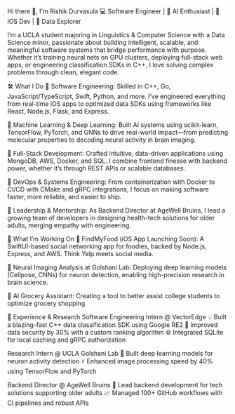 Hi there 👋, I'm Rishik Durvasula
💻 Software Engineer | 🧠 AI Enthusiast | 📱 iOS Dev | 🌱 Data Explorer

I’m a UCLA student majoring in Linguistics & Computer Science with a Data Science minor, passionate about building intelligent, scalable, and meaningful software systems that bridge performance with purpose. Whether it’s training neural nets on GPU clusters, deploying full-stack web apps, or engineering classification SDKs in C++, I love solving complex problems through clean, elegant code.

🛠 What I Do
🔸 Software Engineering:
Skilled in C++, Go, JavaScript/TypeScript, Swift, Python, and more. I’ve engineered everything from real-time iOS apps to optimized data SDKs using frameworks like React, Node.js, Flask, and Express.

🔸 Machine Learning & Deep Learning:
Built AI systems using scikit-learn, TensorFlow, PyTorch, and GNNs to drive real-world impact—from predicting molecular properties to decoding neural activity in brain imaging.

🔸 Full-Stack Development:
Crafted intuitive, data-driven applications using MongoDB, AWS, Docker, and SQL. I combine frontend finesse with backend power, whether it’s through REST APIs or scalable databases.

🔸 DevOps & Systems Engineering:
From containerization with Docker to CI/CD with CMake and gRPC integrations, I focus on making software faster, more reliable, and easier to ship.

🔸 Leadership & Mentorship:
As Backend Director at AgeWell Bruins, I lead a growing team of developers in designing health-tech solutions for older adults, merging empathy with engineering.

🚀 What I’m Working On
🔸 FindMyFood (iOS App Launching Soon):
A SwiftUI-based social networking app for foodies, backed by Node.js, Express, and AWS. Think Yelp meets social media.

🔸 Neural Imaging Analysis at Golshani Lab:
Deploying deep learning models (Cellpose, CNNs) for neuron detection, enabling high-precision research in brain science.

🔸 AI Grocery Assistant:
Creating a tool to better assist college students to optimize grocery shopping


📜 Experience & Research
Software Engineering Intern @ VectorEdge
💡 Built a blazing-fast C++ data classification SDK using Google RE2
🔐 Improved data security by 30% with a custom ranking algorithm
⚙️ Integrated SQLite for local caching and gRPC authorization

Research Intern @ UCLA Golshani Lab
🧬 Built deep learning models for neuron activity detection
⚡ Enhanced image processing speed by 40% using TensorFlow and PyTorch

Backend Director @ AgeWell Bruins
🧠 Lead backend development for tech solutions supporting older adults
📈 Managed 100+ GitHub workflows with CI pipelines and robust APIs


